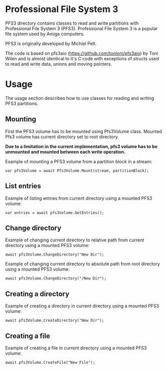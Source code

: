 ﻿# Professional File System 3

PFS3 directory contains classes to read and write partitions with Professional File System 3 (PFS3). Professional File System 3 is a popular file system used by Amiga computers. 

PFS3 is originally developed by Michiel Pelt.

The code is based on pfs3aio (https://github.com/tonioni/pfs3aio) by Toni Wilen and is almost identical to it's C code with exceptions of structs used to read and write data, unions and moving pointers.

# Usage

The usage section describes how to use classes for reading and writing PFS3 partitions.

## Mounting

First the PFS3 volume has to be mounted using Pfs3Volume class. Mounted Pfs3 volume has current directory set to root directory.

**Due to a limitation in the current implementation, pfs3 volume has to be unmounted and mounted between each write operation.**

Example of mounting a PFS3 volume from a partition block in a stream:
```
var pfs3Volume = await Pfs3Volume.Mount(stream, partitionBlock);
```

## List entries

Example of listing entries from current directory using a mounted PFS3 volume:
```
var entries = await pfs3Volume.GetEntries();
```

## Change directory

Example of changing current directory to relative path from current directory using a mounted PFS3 volume:
```
await pfs3Volume.ChangeDirectory("New Dir");
```

Example of changing current directory to absolute path from root directory using a mounted PFS3 volume:
```
await pfs3Volume.ChangeDirectory("/New Dir");
```

## Creating a directory

Example of creating a directory in current directory using a mounted PFS3 volume:
```
await pfs3Volume.CreateDirectory("New Dir");
```

## Creating a file

Example of creating a file in current directory using a mounted PFS3 volume:
```
await pfs3Volume.CreateFile("New File");
```